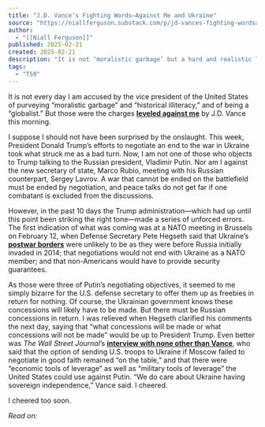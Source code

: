 ```yaml
---
title: "J.D. Vance’s Fighting Words—Against Me and Ukraine"
source: "https://niallferguson.substack.com/p/jd-vances-fighting-wordsagainst-me?utm_source=post-email-title&publication_id=3072903&post_id=157626575&utm_campaign=email-post-title&isFreemail=true&r=7br8e&triedRedirect=true&utm_medium=email"
author:
  - "[[Niall Ferguson]]"
published: 2025-02-21
created: 2025-02-21
description: "It is not ‘moralistic garbage’ but a hard and realistic lesson of history that wars are easy to start and hard to end."
tags:
  - "T50"
---
```

It is not every day I am accused by the vice president of the United States of purveying “moralistic garbage” and “historical illiteracy,” and of being a “globalist.” But those were the charges **[leveled against me](https://x.com/JDVance/status/1892569791140946073)** by J.D. Vance this morning.

I suppose I should not have been surprised by the onslaught. This week, President Donald Trump’s efforts to negotiate an end to the war in Ukraine took what struck me as a bad turn. Now, I am not one of those who objects to Trump talking to the Russian president, Vladimir Putin. Nor am I against the new secretary of state, Marco Rubio, meeting with his Russian counterpart, Sergey Lavrov. A war that cannot be ended on the battlefield must be ended by negotiation, and peace talks do not get far if one combatant is excluded from the discussions.

However, in the past 10 days the Trump administration—which had up until this point been striking the right tone—made a series of unforced errors. The first indication of what was coming was at a NATO meeting in Brussels on February 12, when Defense Secretary Pete Hegseth said that Ukraine’s **[postwar borders](https://www.defense.gov/News/Speeches/Speech/Article/4064113/opening-remarks-by-secretary-of-defense-pete-hegseth-at-ukraine-defense-contact/)** were unlikely to be as they were before Russia initially invaded in 2014; that negotiations would not end with Ukraine as a NATO member; and that non-Americans would have to provide security guarantees.

As those were three of Putin’s negotiating objectives, it seemed to me simply bizarre for the U.S. defense secretary to offer them up as freebies in return for nothing. Of course, the Ukrainian government knows these concessions will likely have to be made. But there must be Russian concessions in return. I was relieved when Hegseth clarified his comments the next day, saying that “what concessions will be made or what concessions will not be made” would be up to President Trump. Even better was *The* *Wall Street Journal*’s **[interview with none other than Vance](https://www.wsj.com/world/europe/vance-wields-threat-of-sanctions-military-action-to-push-putin-into-ukraine-deal-da9c18ac?mod=hp_lead_pos1)**, who said that the option of sending U.S. troops to Ukraine if Moscow failed to negotiate in good faith remained “on the table,” and that there were “economic tools of leverage” as well as “military tools of leverage” the United States could use against Putin. “We do care about Ukraine having sovereign independence,” Vance said. I cheered.

I cheered too soon.

*Read on:*